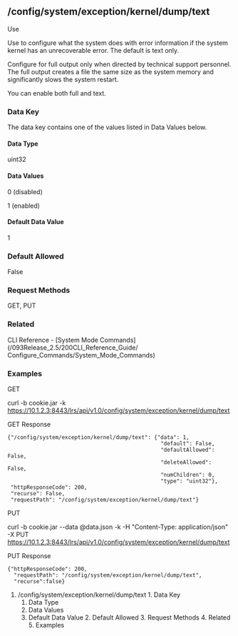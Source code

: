 ## /config/system/exception/kernel/dump/text

Use

Use to configure what the system does with error information if the system
kernel has an unrecoverable error. The default is text only.

Configure for full output only when directed by technical support personnel.
The full output creates a file the same size as the system memory and
significantly slows the system restart.

You can enable both full and text.

### Data Key

The data key contains one of the values listed in Data Values below.

#### Data Type

uint32

#### Data Values

0 (disabled)

1 (enabled)

#### Default Data Value

1

### Default Allowed

False

### Request Methods

GET, PUT

### Related

CLI Reference - [System Mode Commands](/093Release_2.5/200CLI_Reference_Guide/
Configure_Commands/System_Mode_Commands)

### Examples

GET

curl -b cookie.jar -k
https://10.1.2.3:8443/lrs/api/v1.0/config/system/exception/kernel/dump/text

GET Response

    
    {"/config/system/exception/kernel/dump/text": {"data": 1,
                                                    "default": False,
                                                    "defaultAllowed": False,
                                                    "deleteAllowed": False,
                                                    "numChildren": 0,
                                                    "type": "uint32"},
     "httpResponseCode": 200,
     "recurse": False,
     "requestPath": "/config/system/exception/kernel/dump/text"}
    

PUT

curl -b cookie.jar --data @data.json -k -H "Content-Type: application/json" -X
PUT
https://10.1.2.3:8443/lrs/api/v1.0/config/system/exception/kernel/dump/text

PUT Response

    
    {"httpResponseCode": 200,
      "requestPath": "/config/system/exception/kernel/dump/text",
      "recurse":false}

  1. /config/system/exception/kernel/dump/text
    1. Data Key
      1. Data Type
      2. Data Values
      3. Default Data Value
    2. Default Allowed
    3. Request Methods
    4. Related
    5. Examples

